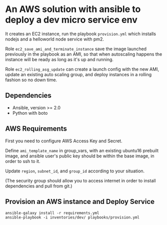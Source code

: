 # An AWS solution with ansible to deploy a dev micro service env

It creates an EC2 instance, run the playbook `provision.yml` which installs nodejs and a helloworld node service with pm2.

Role `ec2_save_ami_and_terminate_instance` save the image launched previously in the playbook as an AMI, so that when autoscaling happens the instance will be ready as long as it's up and running.

Role `ec2_rolling_asg_update` can create a launch config with the new AMI, update an existing auto scaling group, and deploy instances in a rolling fashion so no down time.


## Dependencies

- Ansible, version >= 2.0
- Python with boto

## AWS Requirements

First you need to configure AWS Access Key and Secret.

Define `ami_template_name` in group_vars, with an existing ubuntu16 prebuilt image, and ansible user's public key should be within the base image, in order to ssh to it.

Update `region`, `subnet_id`, and `group_id` according to your situation.

(The security group should allow you to access internet in order to install dependencies and pull from git.)

## Provision an AWS instance and Deploy Service

    ansible-galaxy install -r requirements.yml
	ansible-playbook -i inventories/dev/ playbooks/provision.yml

